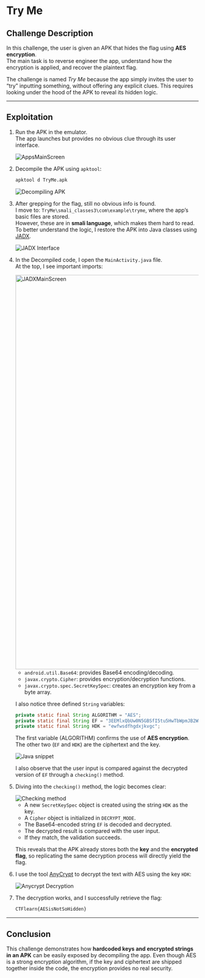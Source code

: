 # Try Me

## Challenge Description

In this challenge, the user is given an APK that hides the flag using **AES encryption**.  
The main task is to reverse engineer the app, understand how the encryption is applied, and recover the plaintext flag.  

The challenge is named *Try Me* because the app simply invites the user to “try” inputting something, without offering any explicit clues. This requires looking under the hood of the APK to reveal its hidden logic.

---

## Exploitation

1. Run the APK in the emulator.  
   The app launches but provides no obvious clue through its user interface.

   <img src="https://github.com/user-attachments/assets/7a643b74-b507-49d4-8598-273eea7afa40" alt="AppsMainScreen" style="max-width:70%; height:auto;" />

2. Decompile the APK using `apktool`:
   ```bash
   apktool d TryMe.apk
   ```

   <img src="https://github.com/user-attachments/assets/7feca669-50f6-4dfe-8704-c08874783e59" alt="Decompiling APK" style="max-width:70%; height:auto;" />

3. After grepping for the flag, still no obvious info is found.  
   I move to: `TryMe\smali_classes3\com\example\tryme`, where the app’s basic files are stored.  
   However, these are in **smali language**, which makes them hard to read. To better understand the logic, I restore the APK into Java classes using [JADX](https://github.com/skylot/jadx).

   <img src="https://github.com/user-attachments/assets/a6e08c17-664d-4135-8708-17f42df9f749" alt="JADX Interface" style="max-width:70%; height:auto;" />

4. In the Decompiled code, I open the `MainActivity.java` file.  
   At the top, I see important imports:

   <img width="1919" height="1031" alt="JADXMainScreen" src="https://github.com/user-attachments/assets/eb852ecf-8b68-4f6e-a972-4935389bb27a" />


   - `android.util.Base64`: provides Base64 encoding/decoding.  
   - `javax.crypto.Cipher`: provides encryption/decryption functions.  
   - `javax.crypto.spec.SecretKeySpec`: creates an encryption key from a byte array.  

   I also notice three defined `String` variables:

   ```java
   private static final String ALGORITHM = "AES"; 
   private static final String EF = "3EEMlxQbUw0N5GBSfI5tu5HwTbWpmJB2Wqrobu9USB8="; 
   private static final String HDK = "ewfwsdfhgdxjkvgc";
   ```

   The first variable (ALGORITHM) confirms the use of **AES encryption**.  
   The other two (`EF` and `HDK`) are the ciphertext and the key.

   <img src="https://github.com/user-attachments/assets/89c76716-47c4-4400-984a-1cc7a2a7ecc7" alt="Java snippet" style="max-width:70%; height:auto;" />

   I also observe that the user input is compared against the decrypted version of `EF` through a `checking()` method.

6. Diving into the `checking()` method, the logic becomes clear:

   <img src="https://github.com/user-attachments/assets/cf3dd3ef-3ee8-4a51-ade0-edc520ca14a7" alt="Checking method" style="max-width:70%; height:auto;" />

   - A new `SecretKeySpec` object is created using the string `HDK` as the key.  
   - A `Cipher` object is initialized in `DECRYPT_MODE`.  
   - The Base64-encoded string `EF` is decoded and decrypted.  
   - The decrypted result is compared with the user input.  
   - If they match, the validation succeeds.  

   This reveals that the APK already stores both the **key** and the **encrypted flag**, so replicating the same decryption process will directly yield the flag.

7. I use the tool [AnyCrypt](https://anycript.com/) to decrypt the text with AES using the key `HDK`:

   <img src="https://github.com/user-attachments/assets/622bdff4-7fbf-418f-a20a-bed588c27d86" alt="Anycrypt Decryption" style="max-width:70%; height:auto;" />

8. The decryption works, and I successfully retrieve the flag:

   ```txt
   CTFlearn{AESisNotSoHidden}
   ```

---

## Conclusion

This challenge demonstrates how **hardcoded keys and encrypted strings in an APK** can be easily exposed by decompiling the app. Even though AES is a strong encryption algorithm, if the key and ciphertext are shipped together inside the code, the encryption provides no real security.
